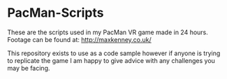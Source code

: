 # PacMan-Scripts
These are the scripts used in my PacMan VR game made in 24 hours. 
Footage can be found at: http://maxkenney.co.uk/

This repository exists to use as a code sample however if anyone is trying to replicate the game I am happy to give advice with any challenges you may be facing.
